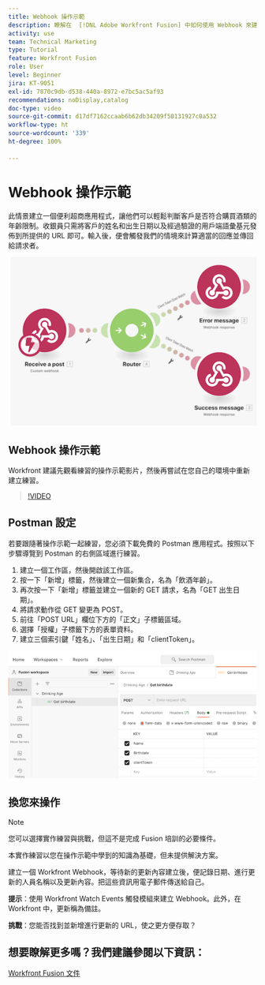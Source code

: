 ```yaml
---
title: Webhook 操作示範
description: 瞭解在  [!DNL Adobe Workfront Fusion] 中如何使用 Webhook 來建立一個應用程式，判斷客戶是否符合購買酒類的年齡限制。
activity: use
team: Technical Marketing
type: Tutorial
feature: Workfront Fusion
role: User
level: Beginner
jira: KT-9051
exl-id: 7870c9db-d538-440a-8972-e7bc5ac5af93
recommendations: noDisplay,catalog
doc-type: video
source-git-commit: d17df7162ccaab6b62db34209f50131927c0a532
workflow-type: ht
source-wordcount: '339'
ht-degree: 100%

---
```


# Webhook 操作示範

此情景建立一個便利超商應用程式，讓他們可以輕鬆判斷客戶是否符合購買酒類的年齡限制。收銀員只需將客戶的姓名和出生日期以及經過驗證的用戶端語彙基元發佈到所提供的 URL 即可。輸入後，便會觸發我們的情境來計算適當的回應並傳回給請求者。

![影像顯示使用切換模組](assets/beyond-basic-modules-5.png)

## Webhook 操作示範

Workfront 建議先觀看練習的操作示範影片，然後再嘗試在您自己的環境中重新建立練習。

>[!VIDEO](https://video.tv.adobe.com/v/335292/?quality=12&learn=on&enablevpops)


## Postman 設定

若要跟隨著操作示範一起練習，您必須下載免費的 Postman 應用程式。按照以下步驟導覽到 Postman 的右側區域進行練習。

1. 建立一個工作區，然後開啟該工作區。
1. 按一下「新增」標籤，然後建立一個新集合，名為「飲酒年齡」。
1. 再次按一下「新增」標籤並建立一個新的 GET 請求，名為「GET 出生日期」。
1. 將請求動作從 GET 變更為 POST。
1. 前往「POST URL」欄位下方的「正文」子標籤區域。
1. 選擇「授權」子標籤下方的表單資料。
1. 建立三個索引鍵「姓名」、「出生日期」和「clientToken」。

![影像顯示使用切換模組](assets/beyond-basic-modules-6.png)

## 換您來操作

>[!NOTE]
>
>您可以選擇實作練習與挑戰，但這不是完成 Fusion 培訓的必要條件。

本實作練習以您在操作示範中學到的知識為基礎，但未提供解決方案。

建立一個 Workfront Webhook，等待新的更新內容建立後，便記錄日期、進行更新的人員名稱以及更新內容。把這些資訊用電子郵件傳送給自己。

**提示**：使用 Workfront Watch Events 觸發模組來建立 Webhook。此外，在 Workfront 中，更新稱為備註。

**挑戰**：您能否找到並新增進行更新的 URL，使之更方便存取？


## 想要瞭解更多嗎？我們建議參閱以下資訊：

[Workfront Fusion 文件](https://experienceleague.adobe.com/docs/workfront/using/adobe-workfront-fusion/workfront-fusion-2.html?lang=zh-Hant)
